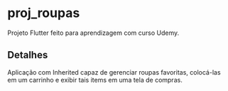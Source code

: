 # proj_roupas

Projeto Flutter feito para aprendizagem com curso Udemy.

## Detalhes

Aplicação com Inherited capaz de gerenciar roupas favoritas, colocá-las em um carrinho e exibir tais items em uma tela de compras.
